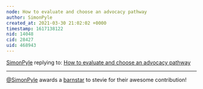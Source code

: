```yaml
---
node: How to evaluate and choose an advocacy pathway
author: SimonPyle
created_at: 2021-03-30 21:02:02 +0000
timestamp: 1617138122
nid: 14048
cid: 28427
uid: 468943
---
```




[SimonPyle](../profile/SimonPyle) replying to: [How to evaluate and choose an advocacy pathway](../notes/stevie/03-22-2017/how-to-evaluate-and-choose-an-advocacy-pathway)

----
[@SimonPyle](/profile/SimonPyle) awards a <a href="//publiclab.org/wiki/barnstars">barnstar</a> to stevie for their awesome contribution!